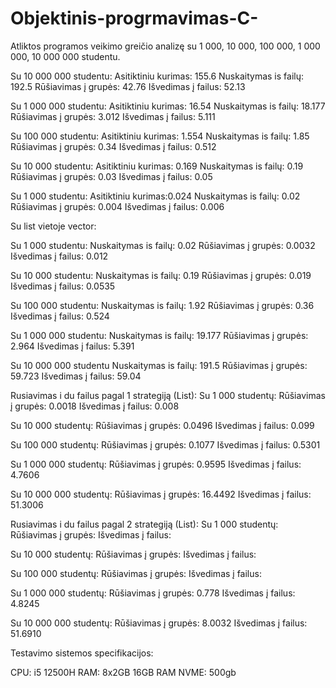 # Objektinis-progrmavimas-C-
Atliktos programos veikimo greičio analizę su 1 000, 10 000, 100 000, 1 000 000, 10 000 000 studentu.

Su 10 000 000 studentu:
Asitiktiniu kurimas: 155.6
Nuskaitymas is failų: 192.5
Rūšiavimas į grupės: 42.76
Išvedimas į failus: 52.13

Su 1 000 000 studentu:
Asitiktiniu kurimas: 16.54
Nuskaitymas is failų: 18.177
Rūšiavimas į grupės: 3.012
Išvedimas į failus: 5.111

Su 100 000 studentu:
Asitiktiniu kurimas: 1.554
Nuskaitymas is failų: 1.85
Rūšiavimas į grupės: 0.34
Išvedimas į failus: 0.512

Su 10 000 studentu:
Asitiktiniu kurimas: 0.169
Nuskaitymas is failų: 0.19
Rūšiavimas į grupės: 0.03
Išvedimas į failus: 0.05

Su 1 000 studentu:
Asitiktiniu kurimas:0.024
Nuskaitymas is failų: 0.02
Rūšiavimas į grupės: 0.004
Išvedimas į failus: 0.006



Su list vietoje vector:

Su 1 000 studentu:
Nuskaitymas is failų: 0.02
Rūšiavimas į grupės: 0.0032
Išvedimas į failus: 0.012

Su 10 000 studentu:
Nuskaitymas is failų: 0.19
Rūšiavimas į grupės: 0.019
Išvedimas į failus: 0.0535

Su 100 000 studentu:
Nuskaitymas is failų: 1.92
Rūšiavimas į grupės: 0.36
Išvedimas į failus: 0.524

Su 1 000 000 studentu:
Nuskaitymas is failų: 19.177
Rūšiavimas į grupės: 2.964
Išvedimas į failus: 5.391

Su 10 000 000 studentu
Nuskaitymas is failų: 191.5
Rūšiavimas į grupės: 59.723
Išvedimas į failus: 59.04



Rusiavimas i du failus pagal 1 strategiją (List):
Su 1 000 studentų:
Rūšiavimas į grupės: 0.0018
Išvedimas į failus: 0.008

Su 10 000 studentų:
Rūšiavimas į grupės: 0.0496
Išvedimas į failus: 0.099

Su 100 000 studentų:
Rūšiavimas į grupės: 0.1077
Išvedimas į failus: 0.5301

Su 1 000 000 studentų:
Rūšiavimas į grupės: 0.9595
Išvedimas į failus: 4.7606

Su 10 000 000 studentų:
Rūšiavimas į grupės: 16.4492
Išvedimas į failus: 51.3006



Rusiavimas i du failus pagal 2 strategiją (List):
Su 1 000 studentų:
Rūšiavimas į grupės:
Išvedimas į failus:

Su 10 000 studentų:
Rūšiavimas į grupės: 
Išvedimas į failus:

Su 100 000 studentų:
Rūšiavimas į grupės: 
Išvedimas į failus:

Su 1 000 000 studentų:
Rūšiavimas į grupės: 0.778
Išvedimas į failus: 4.8245

Su 10 000 000 studentų:
Rūšiavimas į grupės: 8.0032
Išvedimas į failus: 51.6910




Testavimo sistemos specifikacijos:

CPU: i5 12500H
RAM: 8x2GB  16GB RAM 
NVME: 500gb
